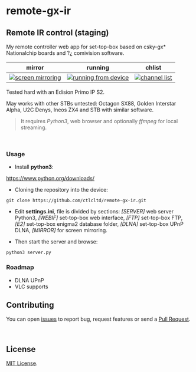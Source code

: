 # remote-gx-ir

## Remote IR control (staging)

My remote controller web app for set-top-box based on csky-gx* Nationalchip boards and ?¿ comivision software.

|mirror|running|chlist|
|-|-|-|
|[![screen mirroring](../res/screen-mirroring.jpg)](https://raw.githubusercontent.com/ctlcltd/remote-gx-ir/res/screen-mirroring.jpg)|[![running from device](../res/running-from-device.jpg)](https://raw.githubusercontent.com/ctlcltd/remote-gx-ir/res/running-from-device.jpg)|[![channel list](../res/channel-list.jpg)](https://raw.githubusercontent.com/ctlcltd/remote-gx-ir/res/channel-list.jpg)|


Tested hard with an Edision Primo IP S2.

May works with other STBs untested: Octagon SX88, Golden Interstar Alpha, U2C Denys, Ineos ZX4 and STB with similar software.

> It requires *Python3*, web browser and optionally *ffmpeg* for local streaming. 

 

### Usage

- Install **python3**:

https://www.python.org/downloads/

- Cloning the repository into the device:

```git clone https://github.com/ctlcltd/remote-gx-ir.git```

- Edit **settings.ini**, file is divided by sections: *[SERVER]* web server Python3, *[WEBIF]* set-top-box web interface, *[FTP]* set-top-box FTP, *[E2]* set-top-box enigma2 database folder, *[DLNA]* set-top-box UPnP DLNA, *[MIRROR]* for screen mirroring.

- Then start the server and browse:

```python3 server.py```


### Roadmap

- DLNA UPnP
- VLC supports


## Contributing

You can open [issues](https://github.com/ctlcltd/remote-gx-ir/issues) to report bug, request features or send a [Pull Request](https://github.com/ctlcltd/remote-gx-ir/pulls).

 

## License

[MIT License](LICENSE).

